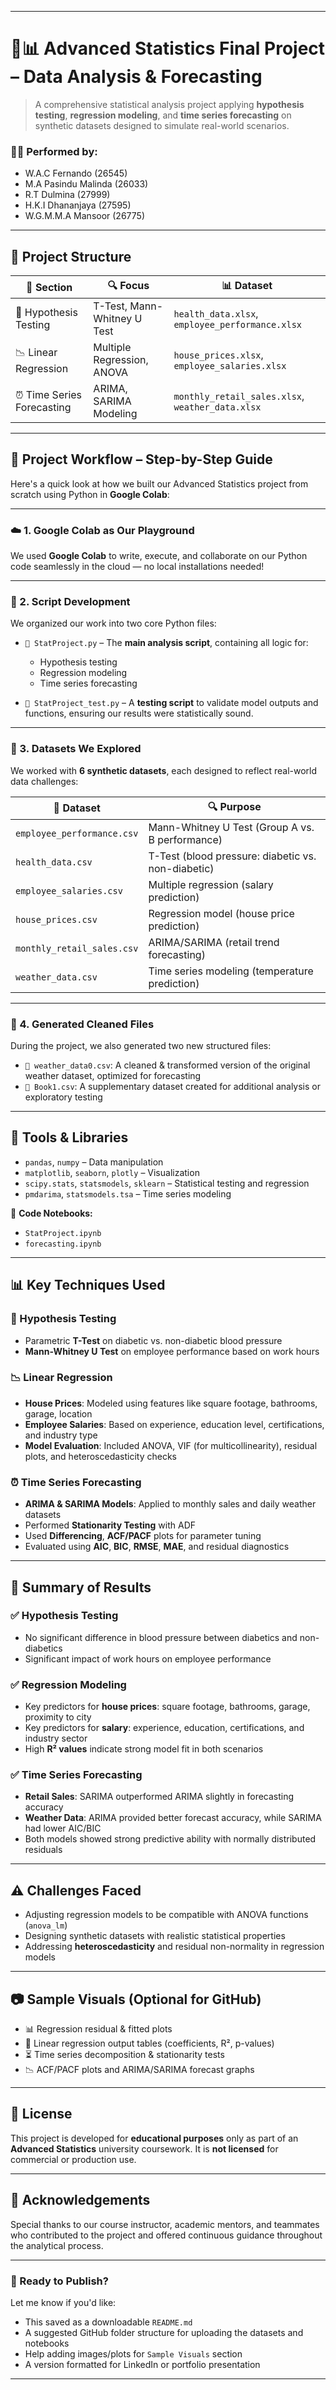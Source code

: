 
---

# 🧠📊 Advanced Statistics Final Project – Data Analysis & Forecasting

> A comprehensive statistical analysis project applying **hypothesis testing**, **regression modeling**, and **time series forecasting** on synthetic datasets designed to simulate real-world scenarios.

### 👨‍🎓 Performed by:

* W\.A.C Fernando (26545)
* M.A Pasindu Malinda (26033)
* R.T Dulmina (27999)
* H.K.I Dhananjaya (27595)
* W\.G.M.M.A Mansoor (26775)

---

## 📁 Project Structure

| 📂 Section                | 🔍 Focus                    | 📊 Dataset                                       |
| ------------------------- | --------------------------- | ------------------------------------------------ |
| 🧪 Hypothesis Testing     | T-Test, Mann-Whitney U Test | `health_data.xlsx`, `employee_performance.xlsx`  |
| 📉 Linear Regression      | Multiple Regression, ANOVA  | `house_prices.xlsx`, `employee_salaries.xlsx`    |
| ⏰ Time Series Forecasting | ARIMA, SARIMA Modeling      | `monthly_retail_sales.xlsx`, `weather_data.xlsx` |

---

## 🧭 Project Workflow – Step-by-Step Guide

Here's a quick look at how we built our Advanced Statistics project from scratch using Python in **Google Colab**:

---

### ☁️ 1. **Google Colab as Our Playground**

We used **Google Colab** to write, execute, and collaborate on our Python code seamlessly in the cloud — no local installations needed!

---

### 🧠 2. **Script Development**

We organized our work into two core Python files:

* `📌 StatProject.py` – The **main analysis script**, containing all logic for:

  * Hypothesis testing
  * Regression modeling
  * Time series forecasting

* `🧪 StatProject_test.py` – A **testing script** to validate model outputs and functions, ensuring our results were statistically sound.

---

### 📂 3. **Datasets We Explored**

We worked with **6 synthetic datasets**, each designed to reflect real-world data challenges:

| 📁 Dataset                  | 🔍 Purpose                                         |
| --------------------------- | -------------------------------------------------- |
| `employee_performance.csv` | Mann-Whitney U Test (Group A vs. B performance)    |
| `health_data.csv`          | T-Test (blood pressure: diabetic vs. non-diabetic) |
| `employee_salaries.csv`    | Multiple regression (salary prediction)            |
| `house_prices.csv`         | Regression model (house price prediction)          |
| `monthly_retail_sales.csv` | ARIMA/SARIMA (retail trend forecasting)            |
| `weather_data.csv`         | Time series modeling (temperature prediction)      |

---

### 🧼 4. **Generated Cleaned Files**

During the project, we also generated two new structured files:

* `🧊 weather_data0.csv`: A cleaned & transformed version of the original weather dataset, optimized for forecasting
* `📘 Book1.csv`: A supplementary dataset created for additional analysis or exploratory testing

---


## 🔧 Tools & Libraries

* `pandas`, `numpy` – Data manipulation
* `matplotlib`, `seaborn`, `plotly` – Visualization
* `scipy.stats`, `statsmodels`, `sklearn` – Statistical testing and regression
* `pmdarima`, `statsmodels.tsa` – Time series modeling

📎 **Code Notebooks:**

* `StatProject.ipynb`
* `forecasting.ipynb`

---

## 📊 Key Techniques Used

### 🧪 Hypothesis Testing

* Parametric **T-Test** on diabetic vs. non-diabetic blood pressure
* **Mann-Whitney U Test** on employee performance based on work hours

### 📉 Linear Regression

* **House Prices**: Modeled using features like square footage, bathrooms, garage, location
* **Employee Salaries**: Based on experience, education level, certifications, and industry type
* **Model Evaluation**: Included ANOVA, VIF (for multicollinearity), residual plots, and heteroscedasticity checks

### ⏰ Time Series Forecasting

* **ARIMA & SARIMA Models**: Applied to monthly sales and daily weather datasets
* Performed **Stationarity Testing** with ADF
* Used **Differencing**, **ACF/PACF** plots for parameter tuning
* Evaluated using **AIC**, **BIC**, **RMSE**, **MAE**, and residual diagnostics

---

## 📌 Summary of Results

### ✅ Hypothesis Testing

* No significant difference in blood pressure between diabetics and non-diabetics
* Significant impact of work hours on employee performance

### ✅ Regression Modeling

* Key predictors for **house prices**: square footage, bathrooms, garage, proximity to city
* Key predictors for **salary**: experience, education, certifications, and industry sector
* High **R² values** indicate strong model fit in both scenarios

### ✅ Time Series Forecasting

* **Retail Sales**: SARIMA outperformed ARIMA slightly in forecasting accuracy
* **Weather Data**: ARIMA provided better forecast accuracy, while SARIMA had lower AIC/BIC
* Both models showed strong predictive ability with normally distributed residuals

---

## ⚠️ Challenges Faced

* Adjusting regression models to be compatible with ANOVA functions (`anova_lm`)
* Designing synthetic datasets with realistic statistical properties
* Addressing **heteroscedasticity** and residual non-normality in regression models

---

## 📷 Sample Visuals (Optional for GitHub)

* 📊 Regression residual & fitted plots
* 🌿 Linear regression output tables (coefficients, R², p-values)
* ⏳ Time series decomposition & stationarity tests
* 📉 ACF/PACF plots and ARIMA/SARIMA forecast graphs

---

## 📄 License

This project is developed for **educational purposes** only as part of an **Advanced Statistics** university coursework. It is **not licensed** for commercial or production use.

---

## 🙌 Acknowledgements

Special thanks to our course instructor, academic mentors, and teammates who contributed to the project and offered continuous guidance throughout the analytical process.

---

### 🚀 Ready to Publish?

Let me know if you'd like:

* This saved as a downloadable `README.md`
* A suggested GitHub folder structure for uploading the datasets and notebooks
* Help adding images/plots for `Sample Visuals` section
* A version formatted for LinkedIn or portfolio presentation

---
